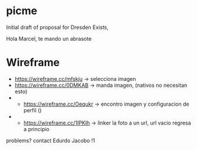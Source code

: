 picme
=====

Initial draft of proposal for Dresden Exists,

Hola Marcel, te mando un abrasote

Wireframe
=========
* https://wireframe.cc/mfskju -> selecciona imagen
* https://wireframe.cc/0DMKAB -> manda imagen, (nativos no necesitan esto)
* * https://wireframe.cc/Oequkr -> encontro imagen y configuracion de perfil ()
* * https://wireframe.cc/1IPKIh -> linker la foto a un url, url vacio regresa a principio

problems? contact
Edurdo Jacobo !1


